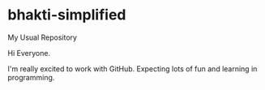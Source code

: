 # bhakti-simplified
My Usual Repository

Hi Everyone.

I'm really excited to work with GitHub.
Expecting lots of fun and learning in programming.
